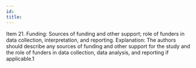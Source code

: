 ```yaml
---
id: 
title: 
---
```

Item 21. Funding: Sources of funding and other support; role of funders in data collection, interpretation, and reporting.
Explanation:
The authors should describe any sources of funding and other support for the study and the role of funders in data collection, data analysis, and reporting if applicable.1